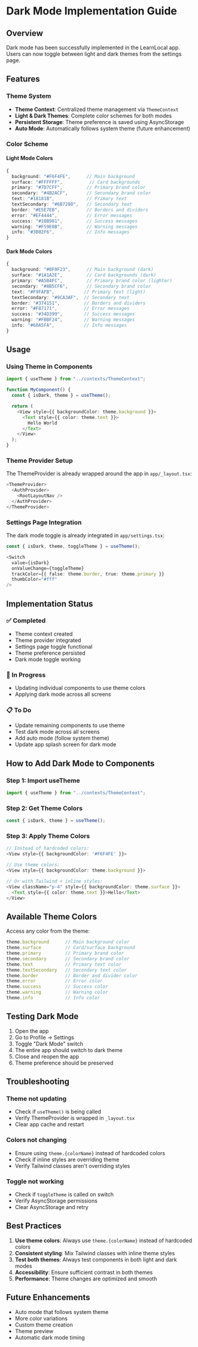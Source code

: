 # Dark Mode Implementation Guide

## Overview
Dark mode has been successfully implemented in the LearnLocal app. Users can now toggle between light and dark themes from the settings page.

## Features

### Theme System
- **Theme Context**: Centralized theme management via `ThemeContext`
- **Light & Dark Themes**: Complete color schemes for both modes
- **Persistent Storage**: Theme preference is saved using AsyncStorage
- **Auto Mode**: Automatically follows system theme (future enhancement)

### Color Scheme

#### Light Mode Colors
```typescript
{
  background: "#F6F4FE",      // Main background
  surface: "#FFFFFF",          // Card backgrounds
  primary: "#7D7CFF",         // Primary brand color
  secondary: "#4B2ACF",       // Secondary brand color
  text: "#18181B",            // Primary text
  textSecondary: "#6B7280",   // Secondary text
  border: "#E5E7EB",          // Borders and dividers
  error: "#EF4444",           // Error messages
  success: "#10B981",         // Success messages
  warning: "#F59E0B",         // Warning messages
  info: "#3B82F6",            // Info messages
}
```

#### Dark Mode Colors
```typescript
{
  background: "#0F0F23",      // Main background (dark)
  surface: "#1A1A2E",         // Card backgrounds (dark)
  primary: "#A5B4FC",         // Primary brand color (lighter)
  secondary: "#8B5CF6",       // Secondary brand color
  text: "#F9FAFB",           // Primary text (light)
  textSecondary: "#9CA3AF",  // Secondary text
  border: "#374151",         // Borders and dividers
  error: "#F87171",          // Error messages
  success: "#34D399",        // Success messages
  warning: "#FBBF24",        // Warning messages
  info: "#60A5FA",           // Info messages
}
```

## Usage

### Using Theme in Components

```typescript
import { useTheme } from "../contexts/ThemeContext";

function MyComponent() {
  const { isDark, theme } = useTheme();

  return (
    <View style={{ backgroundColor: theme.background }}>
      <Text style={{ color: theme.text }}>
        Hello World
      </Text>
    </View>
  );
}
```

### Theme Provider Setup

The ThemeProvider is already wrapped around the app in `app/_layout.tsx`:

```typescript
<ThemeProvider>
  <AuthProvider>
    <RootLayoutNav />
  </AuthProvider>
</ThemeProvider>
```

### Settings Page Integration

The dark mode toggle is already integrated in `app/settings.tsx`:

```typescript
const { isDark, theme, toggleTheme } = useTheme();

<Switch
  value={isDark}
  onValueChange={toggleTheme}
  trackColor={{ false: theme.border, true: theme.primary }}
  thumbColor="#fff"
/>
```

## Implementation Status

### ✅ Completed
- Theme context created
- Theme provider integrated
- Settings page toggle functional
- Theme preference persisted
- Dark mode toggle working

### 🔄 In Progress
- Updating individual components to use theme colors
- Applying dark mode across all screens

### 📋 To Do
- Update remaining components to use theme
- Test dark mode across all screens
- Add auto mode (follow system theme)
- Update app splash screen for dark mode

## How to Add Dark Mode to Components

### Step 1: Import useTheme
```typescript
import { useTheme } from "../contexts/ThemeContext";
```

### Step 2: Get Theme Colors
```typescript
const { isDark, theme } = useTheme();
```

### Step 3: Apply Theme Colors
```typescript
// Instead of hardcoded colors:
<View style={{ backgroundColor: '#F6F4FE' }}>

// Use theme colors:
<View style={{ backgroundColor: theme.background }}>

// Or with Tailwind + inline styles:
<View className="p-4" style={{ backgroundColor: theme.surface }}>
  <Text style={{ color: theme.text }}>Hello</Text>
</View>
```

## Available Theme Colors

Access any color from the theme:

```typescript
theme.background      // Main background color
theme.surface         // Card/surface background
theme.primary         // Primary brand color
theme.secondary       // Secondary brand color
theme.text            // Primary text color
theme.textSecondary   // Secondary text color
theme.border          // Border and divider color
theme.error           // Error color
theme.success         // Success color
theme.warning         // Warning color
theme.info            // Info color
```

## Testing Dark Mode

1. Open the app
2. Go to Profile → Settings
3. Toggle "Dark Mode" switch
4. The entire app should switch to dark theme
5. Close and reopen the app
6. Theme preference should be preserved

## Troubleshooting

### Theme not updating
- Check if `useTheme()` is being called
- Verify ThemeProvider is wrapped in `_layout.tsx`
- Clear app cache and restart

### Colors not changing
- Ensure using `theme.{colorName}` instead of hardcoded colors
- Check if inline styles are overriding theme
- Verify Tailwind classes aren't overriding styles

### Toggle not working
- Check if `toggleTheme` is called on switch
- Verify AsyncStorage permissions
- Clear AsyncStorage and retry

## Best Practices

1. **Use theme colors**: Always use `theme.{colorName}` instead of hardcoded colors
2. **Consistent styling**: Mix Tailwind classes with inline theme styles
3. **Test both themes**: Always test components in both light and dark modes
4. **Accessibility**: Ensure sufficient contrast in both themes
5. **Performance**: Theme changes are optimized and smooth

## Future Enhancements

- Auto mode that follows system theme
- More color variations
- Custom theme creation
- Theme preview
- Automatic dark mode timing

